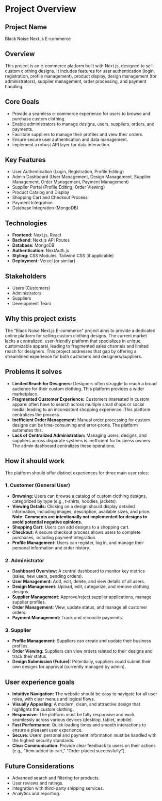 # Project Overview

## Project Name
Black Noise Next.js E-commerce

## Overview
This project is an e-commerce platform built with Next.js, designed to sell custom clothing designs. It includes features for user authentication (login, registration, profile management), product display, design management (for administrators), supplier management, order processing, and payment handling.

## Core Goals
- Provide a seamless e-commerce experience for users to browse and purchase custom clothing.
- Enable administrators to manage designs, users, suppliers, orders, and payments.
- Facilitate suppliers to manage their profiles and view their orders.
- Ensure secure user authentication and data management.
- Implement a robust API layer for data interaction.

## Key Features
- User Authentication (Login, Registration, Profile Editing)
- Admin Dashboard (User Management, Design Management, Supplier Management, Order Management, Payment Management)
- Supplier Portal (Profile Editing, Order Viewing)
- Product Catalog and Display
- Shopping Cart and Checkout Process
- Payment Integration
- Database Integration (MongoDB)

## Technologies
- **Frontend:** Next.js, React
- **Backend:** Next.js API Routes
- **Database:** MongoDB
- **Authentication:** NextAuth.js
- **Styling:** CSS Modules, Tailwind CSS (if applicable)
- **Deployment:** Vercel (or similar)

## Stakeholders
- Users (Customers)
- Administrators
- Suppliers
- Development Team

## Why this project exists
The "Black Noise Next.js E-commerce" project aims to provide a dedicated online platform for selling custom clothing designs. The current market lacks a centralized, user-friendly platform that specializes in unique, customizable apparel, leading to fragmented sales channels and limited reach for designers. This project addresses that gap by offering a streamlined experience for both customers and designers/suppliers.

## Problems it solves
- **Limited Reach for Designers:** Designers often struggle to reach a broad audience for their custom clothing. This platform provides a wider marketplace.
- **Fragmented Customer Experience:** Customers interested in custom apparel often have to search across multiple small shops or social media, leading to an inconsistent shopping experience. This platform centralizes the process.
- **Inefficient Order Management:** Manual order processing for custom designs can be time-consuming and error-prone. The platform automates this.
- **Lack of Centralized Administration:** Managing users, designs, and suppliers across disparate systems is inefficient for business owners. The admin dashboard centralizes these operations.

## How it should work
The platform should offer distinct experiences for three main user roles:

### 1. Customer (General User)
- **Browsing:** Users can browse a catalog of custom clothing designs, categorized by type (e.g., t-shirts, hoodies, jackets).
- **Viewing Details:** Clicking on a design should display detailed information, including images, description, available sizes, and price. **Note: Comments are intentionally not implemented for designs to avoid potential negative opinions.**
- **Shopping Cart:** Users can add designs to a shopping cart.
- **Checkout:** A secure checkout process allows users to complete purchases, including payment integration.
- **Profile Management:** Users can register, log in, and manage their personal information and order history.

### 2. Administrator
- **Dashboard Overview:** A central dashboard to monitor key metrics (sales, new users, pending orders).
- **User Management:** Add, edit, delete, and view details of all users.
- **Design Management:** Upload, edit, categorize, and remove clothing designs.
- **Supplier Management:** Approve/reject supplier applications, manage supplier profiles.
- **Order Management:** View, update status, and manage all customer orders.
- **Payment Management:** Track and reconcile payments.

### 3. Supplier
- **Profile Management:** Suppliers can create and update their business profiles.
- **Order Viewing:** Suppliers can view orders related to their designs and track their status.
- **Design Submission (Future):** Potentially, suppliers could submit their own designs for approval (currently managed by admin).

## User experience goals
- **Intuitive Navigation:** The website should be easy to navigate for all user roles, with clear menus and logical flows.
- **Visually Appealing:** A modern, clean, and attractive design that highlights the custom clothing.
- **Responsive:** The platform must be fully responsive and work seamlessly across various devices (desktop, tablet, mobile).
- **Fast Performance:** Quick loading times and smooth interactions to ensure a pleasant user experience.
- **Secure:** Users' personal and payment information must be handled with the highest security standards.
- **Clear Communication:** Provide clear feedback to users on their actions (e.g., "Item added to cart," "Order placed successfully").

## Future Considerations
- Advanced search and filtering for products.
- User reviews and ratings.
- Integration with third-party shipping services.
- Analytics and reporting.
